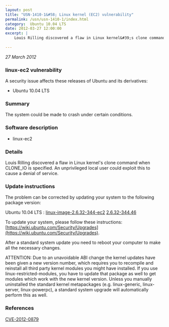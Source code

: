 ```yaml
---
layout: post
title: "USN-1410-1&#58; Linux kernel (EC2) vulnerability"
permalink: /usn/usn-1410-1/index.html
category:  Ubuntu 10.04 LTS
date: 2012-03-27 12:00:00
excerpt: |
    Louis Rilling discovered a flaw in Linux kernel&#39;s clone command when CLONE_IO is specified. An unprivileged local user could exploit this to cause a denial of service. 
    
--- 
```

 
 

*27 March 2012*

### linux-ec2 vulnerability

A security issue affects these releases of Ubuntu and its derivatives:

* Ubuntu 10.04 LTS

### Summary

The system could be made to crash under certain conditions. 

### Software description

* linux-ec2 

### Details

Louis Rilling discovered a flaw in Linux kernel&#39;s clone command when CLONE_IO is specified. An unprivileged local user could exploit this to cause a denial of service. 

### Update instructions

The problem can be corrected by updating your system to the following package version:

Ubuntu 10.04 LTS
 : [linux-image-2.6.32-344-ec2](https://launchpad.net/ubuntu/+source/linux-ec2) <span> [2.6.32-344.46](https://launchpad.net/ubuntu/+source/linux-ec2/2.6.32-344.46) </span> 

To update your system, please follow these instructions: [https://wiki.ubuntu.com/Security/Upgrades](https://wiki.ubuntu.com/Security/Upgrades).

After a standard system update you need to reboot your computer to make all the necessary changes.

ATTENTION: Due to an unavoidable ABI change the kernel updates have been given a new version number, which requires you to recompile and reinstall all third party kernel modules you might have installed. If you use linux-restricted-modules, you have to update that package as well to get modules which work with the new kernel version. Unless you manually uninstalled the standard kernel metapackages (e.g. linux-generic, linux-server, linux-powerpc), a standard system upgrade will automatically perform this as well. 

### References

 
 [CVE-2012-0879](http://people.ubuntu.com/~ubuntu-security/cve/CVE-2012-0879)
 

